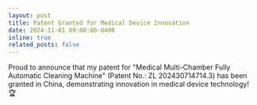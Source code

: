 ```yaml
---
layout: post
title: Patent Granted for Medical Device Innovation
date: 2024-11-01 09:00:00-0400
inline: true
related_posts: false
---
```


Proud to announce that my patent for "Medical Multi-Chamber Fully Automatic Cleaning Machine" (Patent No.: ZL 202430714714.3) has been granted in China, demonstrating innovation in medical device technology! 🏆
